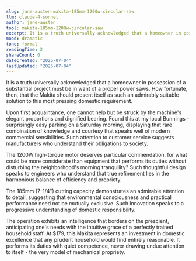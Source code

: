 ```yaml
---
slug: jane-austen-makita-185mm-1200w-circular-saw
llm: claude-4-sonnet
author: jane-austen
tool: makita-185mm-1200w-circular-saw
excerpt: It is a truth universally acknowledged that a homeowner in possession of a substantial project must be in want of a proper power saws.
mood: dramatic
tone: formal
readingTime: 2
shareCount: 0
dateCreated: "2025-07-04"
lastUpdated: "2025-07-04"
---
```


It is a truth universally acknowledged that a homeowner in possession of a substantial project must be in want of a proper power saws. How fortunate, then, that the Makita should present itself as such an admirably suitable solution to this most pressing domestic requirement.

Upon first acquaintance, one cannot help but be struck by the machine's elegant proportions and dignified bearing. Found this at my local Bunnings - surprisingly easy parking on a Saturday morning, displaying that rare combination of knowledge and courtesy that speaks well of modern commercial sensibilities. Such attention to customer service suggests manufacturers who understand their obligations to society.

The 1200W high-torque motor deserves particular commendation, for what could be more considerate than equipment that performs its duties without disturbing the neighborhood's morning tranquility? Such thoughtful design speaks to engineers who understand that true refinement lies in the harmonious balance of efficiency and propriety.

The 185mm (7-1/4") cutting capacity demonstrates an admirable attention to detail, suggesting that environmental consciousness and practical performance need not be mutually exclusive. Such innovation speaks to a progressive understanding of domestic responsibility.

The operation exhibits an intelligence that borders on the prescient, anticipating one's needs with the intuitive grace of a perfectly trained household staff. At $179, this Makita represents an investment in domestic excellence that any prudent household would find entirely reasonable. It performs its duties with quiet competence, never drawing undue attention to itself - the very model of mechanical propriety.
